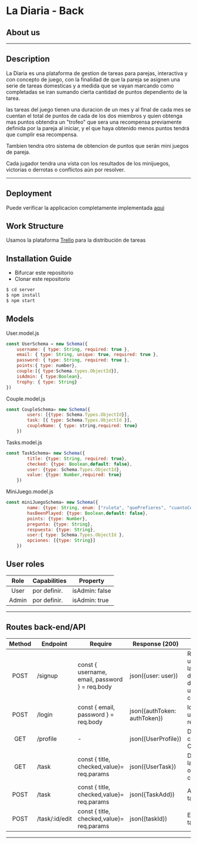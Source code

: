 # La Diaria - Back
## About us
------------
## Description 
La Diaria es una plataforma de gestion de tareas para parejas, interactiva y con concepto de juego, con la finalidad de que la pareja se asignen  una serie de tareas domesticas
y a medida que se vayan marcando como completadas se
iran sumando cierta cantidad de puntos dependiento de 
la tarea.

las tareas del juego tienen una duracion de un mes y
al final de cada mes se cuentan el total de puntos de
cada de  los dos miembros y quien obtenga mas puntos obtendra
un "trofeo" que sera una recompensa previamente definida por la pareja al iniciar, y el que haya obtenido menos puntos tendrá que  cumplir esa recompensa.

Tambien tendra otro sistema de obtencion de puntos que serán 
mini juegos de pareja.

Cada jugador tendra una vista con los resultados de los minijuegos, victorias o derrotas o conflictos aún por resolver.

--------------
## Deployment 

Puede verificar la applicacion completamente implementada  [aqui]()

## Work Structure
Usamos la plataforma [Trello](https://trello.com/b/hpGY6UqD/ladiaria) para la distribución de tareas

## Installation Guide
- Bifurcar este repositorio
- Clonar este repositorio
````bash
$ cd server
$ npm install
$ npm start 
````
## Models
User.model.js
````js
const UserSchema = new Schema({
    username: { type: String, required: true },
    email: { type: String, unique: true, required: true },
    password: { type: String, required: true },
    points:{ type: number},
    couple:[{ type:Schema.types.ObjectId}],
    isAdmin: { type:Boolean},
    trophy: { type: String}
})
````

Couple.model.js
````js
const CoupleSchema= new Schema({
        users: [{type: Schema.Types.ObjectId}],
        task: [{ type: Schema.Types.ObjectId }],
        coupleName: { type: string,required: true}
    })
````
Tasks.model.js
````js
const TaskSchema= new Schema({
        title: {type: String, required: true},
        checked: {type: Boolean,default: false},
        user: {type: Schema.Types.ObjectId},
        value: {type: Number,required: true}
    })
````
MiniJuego.model.js
````js
const miniJuegoSchema= new Schema({
        name: {type: String, enum: ["ruleta", "quePrefieres", "cuantoConoces"]},
        hasBeenPlayed: {type: Boolean,default: false},
        points: {type: Number},
        pregunta: {type: String},
        respuesta: {type: String},
        user:{ type: Schema.Types.ObjectId },
        opciones: [{type: String}]
    })
````
## User roles
| Role  | Capabilities                                                                                                                               | Property       |
| :---: | ------------------------------------------------------------------------------------------------------------------------------------------ | -------------- |
| User  | por definir.                                                                       | isAdmin: false |
| Admin | por definir. | isAdmin: true  |
---
## Routes back-end/API
| Method | Endpoint                    | Require                                             | Response (200)                                                        | Action                                                                    |
| :----: | --------------------------- | --------------------------------------------------- |---------------------------------------------------------------------- | ------------------------------------------------------------------------- |
| POST   | /signup                     | const { username, email, password } = req.body      | json({user: user})                                                    | Registra al usuario en la base de datos y devuelve el usuario conectado.        |
| POST   | /login                      | const { email, password } = req.body                | json({authToken: authToken})                                          | logea al usuario ya registrado                                        |
 GET    | /profile                    | -                                                   | json({UserProfile})                                                      | Devuelve el currentUser Object|
 GET    | /task                    | const { title, checked,value}= req.params                                                   | json({UserTask})                                                      | Devuelve las tasks objects del currentUser
POST    | /task                    | const { title, checked,value}= req.params                                                   | json({TaskAdd})                                                      | Añadir una tarea
 | POST   | /task/:id/edit                    | const { title, checked,value}= req.params      | json({taskId})                                                    | Editar una tarea        |

---

